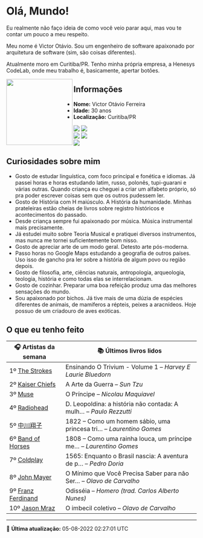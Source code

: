 # Olá, Mundo!

Eu realmente não faço ideia de como você veio parar aqui, mas vou te contar um pouco a meu respeito.

Meu nome é Victor Otávio. Sou um engenheiro de software apaixonado por arquitetura de software (sim, são coisas diferentes).

Atualmente moro em Curitiba/PR. Tenho minha própria empresa, a Henesys CodeLab, onde meu trabalho é, basicamente, apertar botões.

<img align="left" src="https://github.com/vctrtvfrrr/vctrtvfrrr/raw/master/octocat.png" alt="" width="175" />

## Informações

- **Nome:** Victor Otávio Ferreira
- **Idade:** 30 anos
- **Localização:** Curitiba/PR

[![](https://img.shields.io/badge/LinkedIn-victorotavio-blue)](https://www.linkedin.com/in/victorotavio/) [![](https://img.shields.io/badge/Twitter-@vctrtvfrrr-blue)](https://twitter.com/vctrtvfrrr)  
[![](https://img.shields.io/badge/GitHub-vctrtvfrrr-24292e)](https://github.com/vctrtvfrrr) [![](https://img.shields.io/badge/GitLab-vctrtvfrrr-ec5d16)](https://gitlab.com/vctrtvfrrr)  
[![](https://img.shields.io/badge/Email-victor@otavioferreira.com.br-red)](mailto:victor@otavioferreira.com.br)  

## Curiosidades sobre mim

-   Gosto de estudar linguística, com foco principal e fonética e idiomas. Já passei horas e horas estudando latim, russo, polonês, tupi-guarani e várias outras. Quando criança eu cheguei a criar um alfabeto próprio, só pra poder escrever coisas sem que os outros pudessem ler.
-   Gosto de História com H maiúsculo. A História da humanidade. Minhas prateleiras estão cheias de livros sobre registro históricos e acontecimentos do passado.
-   Desde criança sempre fui apaixonado por música. Música instrumental mais precisamente.
-   Já estudei muito sobre Teoria Musical e pratiquei diversos instrumentos, mas nunca me tornei suficientemente bom nisso.
-   Gosto de apreciar arte de um modo geral. Detesto arte pós-moderna.
-   Passo horas no Google Maps estudando a geografia de outros países. Uso isso de gancho pra ler sobre a história de algum povo ou região depois.
-   Gosto de filosofia, arte, ciências naturais, antropologia, arqueologia, teologia, história e como todas elas se interrelacionam.
-   Gosto de cozinhar. Preparar uma boa refeição produz uma das melhores sensações do mundo.
-   Sou apaixonado por bichos. Já tive mais de uma dúzia de espécies diferentes de animais, de mamiferos a répteis, peixes a aracnídeos. Hoje possuo de um criadouro de aves exóticas.


## O que eu tenho feito

|                             🎧 Artistas da semana                             |                      📚 Últimos livros lidos                      |
|-------------------------------------------------------------------------------|-------------------------------------------------------------------|
| 1º [The Strokes](https://www.last.fm/music/The+Strokes)                       | Ensinando O Trivium - Volume 1	–	_Harvey E Laurie Bluedorn_         |
| 2º [Kaiser Chiefs](https://www.last.fm/music/Kaiser+Chiefs)                   | A Arte da Guerra	–	_Sun Tzu_                                        |
| 3º [Muse](https://www.last.fm/music/Muse)                                     | O Príncipe	–	_Nicolau Maquiavel_                                    |
| 4º [Radiohead](https://www.last.fm/music/Radiohead)                           | D. Leopoldina: a história não contada: A mulh…	–	_Paulo Rezzutti_   |
| 5º [中川翔子](https://www.last.fm/music/%E4%B8%AD%E5%B7%9D%E7%BF%94%E5%AD%90) | 1822 – Como um homem sábio, uma princesa tri…	–	_Laurentino Gomes_  |
| 6º [Band of Horses](https://www.last.fm/music/Band+of+Horses)                 | 1808 – Como uma rainha louca, um príncipe me…	–	_Laurentino Gomes_  |
| 7º [Coldplay](https://www.last.fm/music/Coldplay)                             | 1565: Enquanto o Brasil nascia: A aventura de p…	–	_Pedro Doria_    |
| 8º [John Mayer](https://www.last.fm/music/John+Mayer)                         | O Mínimo que Você Precisa Saber para não Ser…	–	_Olavo de Carvalho_ |
| 9º [Franz Ferdinand](https://www.last.fm/music/Franz+Ferdinand)               | Odisséia	–	_Homero (trad. Carlos Alberto Nunes)_                    |
| 10º [Jason Mraz](https://www.last.fm/music/Jason+Mraz)                        | O imbecil coletivo	–	_Olavo de Carvalho_                            |


---

🚀 **Última atualização:** 05-08-2022 02:27:01 UTC